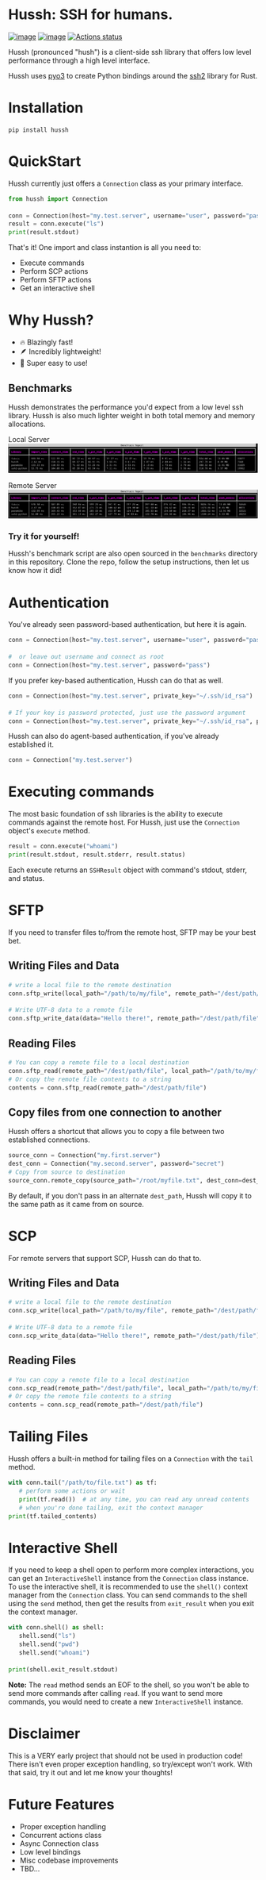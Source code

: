# Hussh: SSH for humans.
[![image](https://img.shields.io/pypi/v/hussh.svg)](https://pypi.python.org/pypi/hussh)
[![image](https://img.shields.io/pypi/pyversions/hussh.svg)](https://pypi.python.org/pypi/hussh)
[![Actions status](https://github.com/jacobcallahan/hussh/actions/workflows/build_and_test.yml/badge.svg)](https://github.com/jacobcallahan/hussh/actions)

Hussh (pronounced "hush") is a client-side ssh library that offers low level performance through a high level interface.

Hussh uses [pyo3](https://docs.rs/pyo3/latest/pyo3/) to create Python bindings around the [ssh2](https://docs.rs/ssh2/latest/ssh2/) library for Rust.

# Installation
```
pip install hussh
```

# QuickStart
Hussh currently just offers a `Connection` class as your primary interface.
```python
from hussh import Connection

conn = Connection(host="my.test.server", username="user", password="pass")
result = conn.execute("ls")
print(result.stdout)
```

That's it! One import and class instantion is all you need to:
- Execute commands
- Perform SCP actions
- Perform SFTP actions
- Get an interactive shell

# Why Hussh?
- 🔥 Blazingly fast!
- 🪶 Incredibly lightweight!
- 🧠 Super easy to use!

## Benchmarks
Hussh demonstrates the performance you'd expect from a low level ssh library.
Hussh is also much lighter weight in both total memory and memory allocations.

Local Server
![Local Server Benchmarks](benchmarks/local_server_bench.png)

Remote Server
![Remote Server Benchmarks](benchmarks/remote_server_bench.png)

### Try it for yourself!
Hussh's benchmark script are also open sourced in the `benchmarks` directory in this repository.
Clone the repo, follow the setup instructions, then let us know how it did!

# Authentication
You've already seen password-based authentication, but here it is again.
```python
conn = Connection(host="my.test.server", username="user", password="pass")

#  or leave out username and connect as root
conn = Connection(host="my.test.server", password="pass")
```

If you prefer key-based authentication, Hussh can do that as well.
```python
conn = Connection(host="my.test.server", private_key="~/.ssh/id_rsa")

# If your key is password protected, just use the password argument
conn = Connection(host="my.test.server", private_key="~/.ssh/id_rsa", password="pass")
```

Hussh can also do agent-based authentication, if you've already established it.
```python
conn = Connection("my.test.server")
```

# Executing commands
The most basic foundation of ssh libraries is the ability to execute commands against the remote host.
For Hussh, just use the `Connection` object's `execute` method.
```python
result = conn.execute("whoami")
print(result.stdout, result.stderr, result.status)
```
Each execute returns an `SSHResult` object with command's stdout, stderr, and status.

# SFTP
If you need to transfer files to/from the remote host, SFTP may be your best bet.

## Writing Files and Data
```python
# write a local file to the remote destination
conn.sftp_write(local_path="/path/to/my/file", remote_path="/dest/path/file")

# Write UTF-8 data to a remote file
conn.sftp_write_data(data="Hello there!", remote_path="/dest/path/file")
```

## Reading Files
```python
# You can copy a remote file to a local destination
conn.sftp_read(remote_path="/dest/path/file", local_path="/path/to/my/file")
# Or copy the remote file contents to a string
contents = conn.sftp_read(remote_path="/dest/path/file")
```

## Copy files from one connection to another
Hussh offers a shortcut that allows you to copy a file between two established connections.
```python
source_conn = Connection("my.first.server")
dest_conn = Connection("my.second.server", password="secret")
# Copy from source to destination
source_conn.remote_copy(source_path="/root/myfile.txt", dest_conn=dest_conn)
```
By default, if you don't pass in an alternate `dest_path`, Hussh will copy it to the same path as it came from on source.


# SCP
For remote servers that support SCP, Hussh can do that to.

## Writing Files and Data
```python
# write a local file to the remote destination
conn.scp_write(local_path="/path/to/my/file", remote_path="/dest/path/file")

# Write UTF-8 data to a remote file
conn.scp_write_data(data="Hello there!", remote_path="/dest/path/file")
```

## Reading Files
```python
# You can copy a remote file to a local destination
conn.scp_read(remote_path="/dest/path/file", local_path="/path/to/my/file")
# Or copy the remote file contents to a string
contents = conn.scp_read(remote_path="/dest/path/file")
```

# Tailing Files
Hussh offers a built-in method for tailing files on a `Connection` with the `tail` method.
```python
with conn.tail("/path/to/file.txt") as tf:
   # perform some actions or wait
   print(tf.read())  # at any time, you can read any unread contents
   # when you're done tailing, exit the context manager
print(tf.tailed_contents)
```

# Interactive Shell
If you need to keep a shell open to perform more complex interactions, you can get an `InteractiveShell` instance from the `Connection` class instance.
To use the interactive shell, it is recommended to use the `shell()` context manager from the `Connection` class.
You can send commands to the shell using the `send` method, then get the results from `exit_result` when you exit the context manager.

```python
with conn.shell() as shell:
   shell.send("ls")
   shell.send("pwd")
   shell.send("whoami")

print(shell.exit_result.stdout)
```
**Note:** The `read` method sends an EOF to the shell, so you won't be able to send more commands after calling `read`. If you want to send more commands, you would need to create a new `InteractiveShell` instance.

# Disclaimer
This is a VERY early project that should not be used in production code!
There isn't even proper exception handling, so try/except won't work.
With that said, try it out and let me know your thoughts!

# Future Features
- Proper exception handling
- Concurrent actions class
- Async Connection class
- Low level bindings
- Misc codebase improvements
- TBD...

